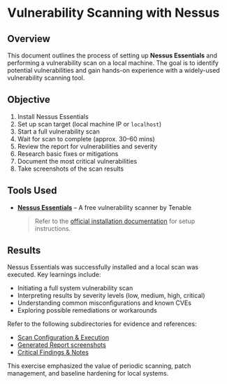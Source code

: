 
# Vulnerability Scanning with Nessus

## Overview  
This document outlines the process of setting up **Nessus Essentials** and performing a vulnerability scan on a local machine. The goal is to identify potential vulnerabilities and gain hands-on experience with a widely-used vulnerability scanning tool.

## Objective  
1. Install Nessus Essentials  
2. Set up scan target (local machine IP or `localhost`)  
3. Start a full vulnerability scan  
4. Wait for scan to complete (approx. 30–60 mins)  
5. Review the report for vulnerabilities and severity  
6. Research basic fixes or mitigations  
7. Document the most critical vulnerabilities  
8. Take screenshots of the scan results  

## Tools Used  

- **[Nessus Essentials](https://www.tenable.com/products/nessus/nessus-essentials)** – A free vulnerability scanner by Tenable  
  > Refer to the [official installation documentation](https://docs.tenable.com/nessus/Content/InstallNessus.htm) for setup instructions.

## Results  

Nessus Essentials was successfully installed and a local scan was executed. Key learnings include:

- Initiating a full system vulnerability scan  
- Interpreting results by severity levels (low, medium, high, critical)  
- Understanding common misconfigurations and known CVEs  
- Exploring possible remediations or workarounds  

Refer to the following subdirectories for evidence and references:  
-  [Scan Configuration & Execution](./screenshots/config/)  
-  [Generated Report screenshots](./screenshots/vuln/)  
-  [Critical Findings & Notes](./Reports/)

This exercise emphasized the value of periodic scanning, patch management, and baseline hardening for local systems.
